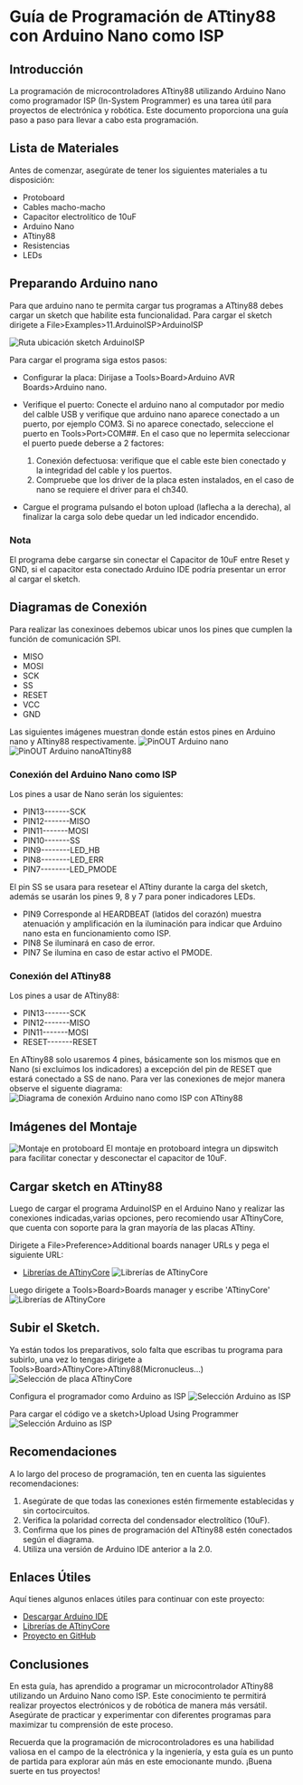 # Guía de Programación de ATtiny88 con Arduino Nano como ISP

## Introducción

La programación de microcontroladores ATtiny88 utilizando Arduino Nano como programador ISP (In-System Programmer) es una tarea útil para proyectos de electrónica y robótica. Este documento proporciona una guía paso a paso para llevar a cabo esta programación.

## Lista de Materiales

Antes de comenzar, asegúrate de tener los siguientes materiales a tu disposición:

- Protoboard
- Cables macho-macho
- Capacitor electrolítico de 10uF
- Arduino Nano
- ATtiny88
- Resistencias
- LEDs

## Preparando Arduino nano

Para que arduino nano te permita cargar tus programas a ATtiny88 debes cargar un sketch que habilite esta funcionalidad.
Para cargar el sketch dirigete a File>Examples>11.ArduinoISP>ArduinoISP

![Ruta ubicación sketch ArduinoISP](../img/arduinoISP.png)

Para cargar el programa siga estos pasos:

- Configurar la placa: Dirijase a Tools>Board>Arduino AVR Boards>Arduino nano.
- Verifique el puerto: Conecte el arduino nano al computador por medio del calble USB y verifique que arduino nano aparece conectado a un puerto, por ejemplo COM3. Si no aparece conectado, seleccione el puerto en Tools>Port>COM##. En el caso que no lepermita seleccionar el puerto puede deberse a 2 factores:
    1. Conexión defectuosa: verifique que el cable este bien conectado y la integridad del cable y los puertos.
    2. Compruebe que los driver de la placa esten instalados, en el caso de nano se requiere el driver para el ch340.

- Cargue el programa pulsando el boton upload (laflecha a la derecha), al finalizar la carga solo debe quedar un led indicador encendido.

### Nota

El programa debe cargarse sin conectar el Capacitor de 10uF entre Reset y GND, si el capacitor esta conectado Arduino IDE podría presentar un error al cargar el sketch.

## Diagramas de Conexión

Para realizar las conexinoes debemos ubicar unos los pines que cumplen la función de comunicación SPI.

- MISO
- MOSI
- SCK
- SS
- RESET
- VCC
- GND

Las siguientes imágenes muestran donde están estos pines en Arduino nano y ATtiny88 respectivamente.
![PinOUT Arduino nano](../img/nano328.png)
![PinOUT Arduino nanoATtiny88](../img/attiny88.jpg)

### Conexión del Arduino Nano como ISP

Los pines a usar de Nano serán los siguientes:

- PIN13-------SCK
- PIN12-------MISO
- PIN11-------MOSI
- PIN10-------SS
- PIN9--------LED_HB
- PIN8--------LED_ERR
- PIN7--------LED_PMODE

El pin SS se usara para resetear el ATtiny durante la carga del sketch, además se usarán los pines 9, 8 y 7 para poner indicadores LEDs.

* PIN9 Corresponde al HEARDBEAT (latidos del corazón) muestra atenuación y amplificación en la iluminación para indicar que Arduino nano esta en funcionamiento como ISP.
* PIN8 Se iluminará en caso de error.
* PIN7 Se ilumina en caso de estar activo el PMODE.

### Conexión del ATtiny88

Los pines a usar de ATtiny88:

- PIN13-------SCK
- PIN12-------MISO
- PIN11-------MOSI
- RESET-------RESET

En ATtiny88 solo usaremos 4 pines, básicamente son los mismos que en Nano (si excluimos los indicadores) a excepción del pin de RESET que estará conectado a SS de nano.
Para ver las conexiones de mejor manera observe el siguente diagrama:
![Diagrama de conexión Arduino nano como ISP con ATtiny88](../img/nano_isp_attiny88.png)

## Imágenes del Montaje

![Montaje en protoboard](../img/montaje.png)
El montaje en protoboard integra un dipswitch para facilitar conectar y desconectar el capacitor de 10uF.

## Cargar sketch en ATtiny88

Luego de cargar el programa ArduinoISP en el Arduino Nano y realizar las conexiones indicadas,varias opciones, pero recomiendo usar ATtinyCore, que cuenta con soporte para la gran mayoría de las placas ATtiny.

Dirigete a File>Preference>Additional boards nanager URLs y pega el siguiente URL:

- [Librerías de ATtinyCore](http://drazzy.com/package_drazzy.com_index.json)
![Librerías de ATtinyCore](../img/additional_URLs.png)

Luego dirigete a Tools>Board>Boards manager y escribe 'ATtinyCore'
![Librerías de ATtinyCore](../img/ATtinyCore.png)

## Subir el Sketch.

Ya están todos los preparativos, solo falta que escribas tu programa para subirlo, una vez lo tengas dirigete a Tools>Board>ATtinyCore>ATtiny88(Micronucleus...)
![Selección de placa ATtinyCore](../img/selec_board.png)

Configura el programador como Arduino as ISP
![Selección Arduino as ISP](../img/conf_board.png)

Para cargar el código ve a sketch>Upload Using Programmer
![Selección Arduino as ISP](../img/upload.png)

## Recomendaciones

A lo largo del proceso de programación, ten en cuenta las siguientes recomendaciones:

1. Asegúrate de que todas las conexiones estén firmemente establecidas y sin cortocircuitos.
2. Verifica la polaridad correcta del condensador electrolítico (10uF). 
3. Confirma que los pines de programación del ATtiny88 estén conectados según el diagrama.
4. Utiliza una versión de Arduino IDE anterior a la 2.0.

## Enlaces Útiles

Aquí tienes algunos enlaces útiles para continuar con este proyecto:

- [Descargar Arduino IDE](https://www.arduino.cc/en/software)
- [Librerías de ATtinyCore](http://drazzy.com/package_drazzy.com_index.json)
- [Proyecto en GitHub](https://github.com/morphyna/ATtiny.git)

## Conclusiones

En esta guía, has aprendido a programar un microcontrolador ATtiny88 utilizando un Arduino Nano como ISP. Este conocimiento te permitirá realizar proyectos electrónicos y de robótica de manera más versátil. Asegúrate de practicar y experimentar con diferentes programas para maximizar tu comprensión de este proceso.

Recuerda que la programación de microcontroladores es una habilidad valiosa en el campo de la electrónica y la ingeniería, y esta guía es un punto de partida para explorar aún más en este emocionante mundo. ¡Buena suerte en tus proyectos!
